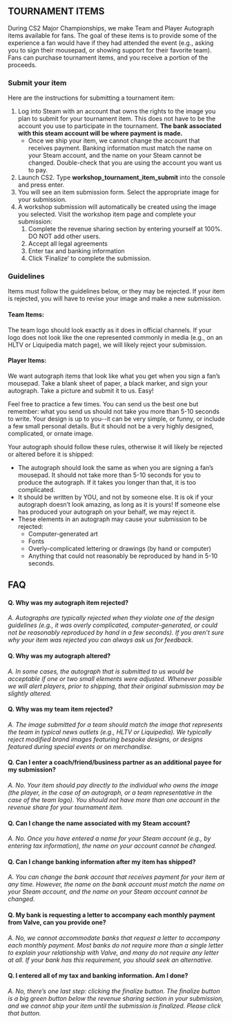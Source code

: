 ## TOURNAMENT ITEMS
During CS2 Major Championships, we make Team and Player Autograph items available for fans. The goal of these items is to provide some of the experience a fan would have if they had attended the event (e.g., asking you to sign their mousepad, or showing support for their favorite team). Fans can purchase tournament items, and you receive a portion of the proceeds.

### Submit your item
Here are the instructions for submitting a tournament item:
1.	Log into Steam with an account that owns the rights to the image you plan to submit for your tournament item. This does not have to be the account you use to participate in the tournament. **The bank associated with this steam account will be where payment is made.**
    *	Once we ship your item, we cannot change the account that receives payment. Banking information must match the name on your Steam account, and the name on your Steam cannot be changed. Double-check that you are using the account you want us to pay.
2.	Launch CS2. Type **workshop_tournament_item_submit** into the console and press enter.
3.	You will see an item submission form. Select the appropriate image for your submission.
4.	A workshop submission will automatically be created using the image you selected. Visit the workshop item page and complete your submission:
    1.	Complete the revenue sharing section by entering yourself at 100%. DO NOT add other users.
    1.	Accept all legal agreements
    1.	Enter tax and banking information
    1.	Click ‘Finalize’ to complete the submission.

### Guidelines
Items must follow the guidelines below, or they may be rejected. If your item is rejected, you will have to revise your image and make a new submission.

#### Team Items:
The team logo should look exactly as it does in official channels. If your logo does not look like the one represented commonly in media (e.g., on an HLTV or Liquipedia match page), we will likely reject your submission.

#### Player Items:
We want autograph items that look like what you get when you sign a fan’s mousepad. Take a blank sheet of paper, a black marker, and sign your autograph. Take a picture and submit it to us. Easy!

Feel free to practice a few times. You can send us the best one but remember: what you send us should not take you more than 5-10 seconds to write. Your design is up to you--it can be very simple, or funny, or include a few small personal details. But it should not be a very highly designed, complicated, or ornate image. 

Your autograph should follow these rules, otherwise it will likely be rejected or altered before it is shipped:
* The autograph should look the same as when you are signing a fan’s mousepad. It should not take more than 5-10 seconds for you to produce the autograph. If it takes you longer than that, it is too complicated.
* It should be written by YOU, and not by someone else. It is ok if your autograph doesn’t look amazing, as long as it is yours! If someone else has produced your autograph on your behalf, we may reject it.
* These elements in an autograph may cause your submission to be rejected:
    -	Computer-generated art
    -	Fonts
    -	Overly-complicated lettering or drawings (by hand or computer)
    -	Anything that could not reasonably be reproduced by hand in 5-10 seconds.

## FAQ

#### Q. Why was my autograph item rejected?
*A. Autographs are typically rejected when they violate one of the design guidelines (e.g., it was overly complicated, computer-generated, or could not be reasonably reproduced by hand in a few seconds). If you aren’t sure why your item was rejected you can always ask us for feedback.*

#### Q. Why was my autograph altered?
*A. In some cases, the autograph that is submitted to us would be acceptable if one or two small elements were adjusted. Whenever possible we will alert players, prior to shipping, that their original submission may be slightly altered.*

#### Q. Why was my team item rejected?
*A. The image submitted for a team should match the image that represents the team in typical news outlets (e.g., HLTV or Liquipedia). We typically reject modified brand images featuring bespoke designs, or designs featured during special events or on merchandise.*

#### Q. Can I enter a coach/friend/business partner as an additional payee for my submission?
*A. No. Your item should pay directly to the individual who owns the image (the player, in the case of an autograph, or a team representative in the case of the team logo). You should not have more than one account in the revenue share for your tournament item.*

#### Q. Can I change the name associated with my Steam account?
*A. No. Once you have entered a name for your Steam account (e.g., by entering tax information), the name on your account cannot be changed.*

#### Q. Can I change banking information after my item has shipped?
*A. You can change the bank account that receives payment for your item at any time. However, the name on the bank account must match the name on your Steam account, and the name on your Steam account cannot be changed.*

#### Q. My bank is requesting a letter to accompany each monthly payment from Valve, can you provide one?
*A. No, we cannot accommodate banks that request a letter to accompany each monthly payment. Most banks do not require more than a single letter to explain your relationship with Valve, and many do not require any letter at all. If your bank has this requirement, you should seek an alternative.*

#### Q. I entered all of my tax and banking information. Am I done?
*A. No, there’s one last step: clicking the finalize button. The finalize button is a big green button below the revenue sharing section in your submission, and we cannot ship your item until the submission is finalized. Please click that button.*

